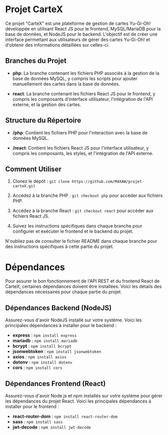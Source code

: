 # Projet CarteX

Ce projet "CarteX" est une plateforme de gestion de cartes Yu-Gi-Oh! développée en utilisant React JS pour le frontend, MySQL/MariaDB pour la base de données, et NodeJS pour le backend. L'objectif est de créer une interface permettant aux utilisateurs de gérer des cartes Yu-Gi-Oh! et d'obtenir des informations détaillées sur celles-ci.

## Branches du Projet


- **php**: La branche contenant les fichiers PHP associés à la gestion de la base de données MySQL, y compris les scripts pour ajouter manuellement des cartes dans la base de données.

- **react**: La branche contenant les fichiers React JS pour le frontend, y compris les composants d'interface utilisateur, l'intégration de l'API externe, et la gestion des cartes.

## Structure du Répertoire

- **/php**: Contient les fichiers PHP pour l'interaction avec la base de données MySQL.

- **/react**: Contient les fichiers React JS pour l'interface utilisateur, y compris les composants, les styles, et l'intégration de l'API externe.

## Comment Utiliser

1. Clonez le dépôt : `git clone https://github.com/M4XAW/projet-carteX.git`

2. Accédez à la branche PHP : `git checkout php` pour accéder aux fichiers PHP.

3. Accédez à la branche React : `git checkout react` pour accéder aux fichiers React JS.

4. Suivez les instructions spécifiques dans chaque branche pour configurer et exécuter le frontend et le backend du projet.

N'oubliez pas de consulter le fichier README dans chaque branche pour des instructions spécifiques à cette partie du projet.

# Dépendances

Pour assurer le bon fonctionnement de l'API REST et du frontend React de CarteX, certaines dépendances doivent être installées. Voici les détails des dépendances nécessaires pour chaque partie du projet.

## Dépendances Backend (NodeJS)

Assurez-vous d'avoir NodeJS installé sur votre système. Voici les principales dépendances à installer pour le backend :

- **express** : `npm install express`
- **mariadb** : `npm install mariadb`
- **bcrypt** : `npm install bcrypt`
- **jsonwebtoken** : `npm install jsonwebtoken`
- **axios** : `npm install axios`
- **dotenv** : `npm install dotenv`
- **cors** : `npm install cors`

## Dépendances Frontend (React)

Assurez-vous d'avoir Node.js et npm installés sur votre système pour gérer les dépendances du projet React. Voici les principales dépendances à installer pour le frontend :

- **react-router-dom** : `npm install react-router-dom`
- **sass** : `npm install sass`
- **jwt-decode** : `npm install jwt-decode`

